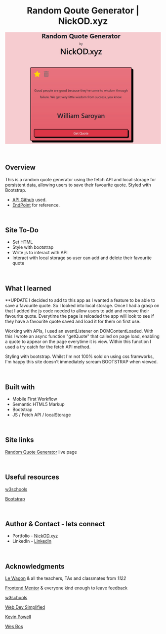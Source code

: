 <h1 align="center">Random Qoute Generator | NickOD.xyz</h1>

![Screenshot of site](./images/RandomQuoteGen.jpg)

<br>

## Overview

This is a random quote generator using the fetch API and local storage for persistent data, allowing users to save their favourite quote. Styled with Bootstrap.

-   [API Github](https://github.com/lukePeavey/quotable) used.
-   [EndPoint](https://api.quotable.io/random) for reference.

<br>

## Site To-Do

-   Set HTML
-   Style with bootstrap
-   Write js to interact with API
-   Interact with local storage so user can add and delete their favourite quote

<br>

## What I learned

\*\*UPDATE
I decided to add to this app as I wanted a feature to be able to save a favourite quote. So I looked into local storage. Once I had a grasp on that I added the js code needed to allow users to add and remove their favourite quote. Everytime the page is reloaded the app will look to see if they have a favourite quote saved and load it for them on first use.

Working with APIs, I used an eventListener on DOMContentLoaded. With this I wrote an async function "getQuote" that called on page load, enabling a quote to appear on the page everytime it is view. Within this function I used a try catch for the fetch API method.

Styling with bootstrap. Whilst I'm not 100% sold on using css framworks, I'm happy this site doesn't immediately scream BOOTSTRAP when viewed.

<br>

## Built with

-   Mobile First Workflow
-   Semantic HTML5 Markup
-   Bootstrap
-   JS / Fetch API / localStorage

<br>

## Site links

[Random Quote Generator](https://nick-odonoghue.github.io/random-quote-generator/) live page

<br>

## Useful resources

[w3schools](https://www.w3schools.com/)

[Bootstrap](https://getbootstrap.com/)

<br>

## Author & Contact - lets connect

-   Portfolio - [NickOD.xyz](http://www.NickOD.xyz)
-   LinkedIn - [LinkedIn](https://www.linkedin.com/in/nick-odonoghue/)

<br>

## Acknowledgments

[Le Wagon](https://www.lewagon.com/) & all the teachers, TAs and classmates from <em>1122</em>

[Frontend Mentor](https://www.frontendmentor.io/) & everyone kind enough to leave feedback

[w3schools](https://www.w3schools.com/)

[Web Dev Simplified](https://www.youtube.com/WebDevSimplified)

[Kevin Powell](https://www.youtube.com/kepowob)

[Wes Bos](https://wesbos.com/)
